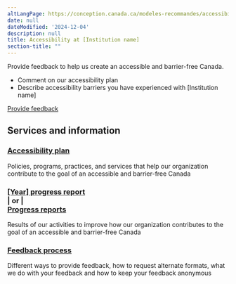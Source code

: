 ```yaml
---
altLangPage: https://conception.canada.ca/modeles-recommandes/accessibilite/accessibilite.html
date: null
dateModified: '2024-12-04'
description: null
title: Accessibility at [Institution name]
section-title: ""
---
```


<p>Provide feedback to help us create an accessible and barrier-free Canada.</p>
<ul>
    <li>Comment on our accessibility plan</li>
    <li>Describe accessibility barriers you have experienced with [Institution name]</li>
</ul>
<div><a class="btn btn-call-to-action" href="feedback-form.html">Provide feedback</a></div>
<div class="container">
    <div class="row">
    <section class="gc-srvinfo">
        <h2 class="wb-inv">Services and information</h2>
        <div class="wb-eqht row">
            <div class="col-lg-4 col-md-6">
                <h3><a href="plan.html">Accessibility plan</a></h3>
                <p>Policies, programs, practices, and services that help our organization contribute to the goal of an accessible and barrier-free Canada</p>
            </div>
            <div class="col-lg-4 col-md-6">
                <h3><a href="progress-report.html">[Year] progress report</a><br>|&nbsp;or&nbsp;|<br><a href="progress-reports-landing.html">Progress reports</a></h3>
                <p>Results of our activities to improve how our organization contributes to the goal of an accessible and barrier-free Canada</p>
            </div>
            <div class="col-lg-4 col-md-6">
                <h3><a href="feedback-process.html">Feedback process</a></h3>
                <p>Different ways to provide feedback, how to request alternate formats, what we do with your feedback and how to keep your feedback anonymous</p>
            </div>
        </div>
    </section>
    </div>
</div>